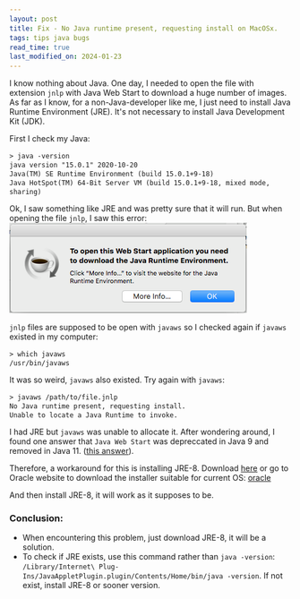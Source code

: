 ```yaml
---
layout: post
title: Fix - No Java runtime present, requesting install on MacOSx.
tags: tips java bugs
read_time: true
last_modified_on: 2024-01-23
---
```


I know nothing about Java. One day, I needed to open the file with extension `jnlp` with Java Web Start to download a huge number of images. As far as I know, for a non-Java-developer like me, I just need to install Java Runtime Environment (JRE). It's not necessary to install Java Development Kit (JDK).

First I check my Java:
```
> java -version
java version "15.0.1" 2020-10-20
Java(TM) SE Runtime Environment (build 15.0.1+9-18)
Java HotSpot(TM) 64-Bit Server VM (build 15.0.1+9-18, mixed mode, sharing)
```

Ok, I saw something like JRE and was pretty sure that it will run. But when opening the file `jnlp`, I saw this error:
![errro](../assets/images/JRE.png)

`jnlp` files are supposed to be open with `javaws` so I checked again if `javaws` existed in my computer:

```
> which javaws
/usr/bin/javaws
```

It was so weird, `javaws` also existed. Try again with `javaws`:
```
> javaws /path/to/file.jnlp
No Java runtime present, requesting install.
Unable to locate a Java Runtime to invoke.
```

I had JRE but `javaws` was unable to allocate it. After wondering around, I found one answer that `Java Web Start` was depreccated in Java 9 and removed in Java 11. ([this answer](https://stackoverflow.com/a/62943878/11524628)).

Therefore, a workaround for this is installing JRE-8. Download [here](https://www.oracle.com/java/technologies/javase-jre8-downloads.html#license-lightbox) or go to Oracle website to download the installer suitable for current OS: [oracle](https://www.oracle.com/java/technologies/javase-jre8-downloads.html)

And then install JRE-8, it will work as it supposes to be.

### Conclusion:
* When encountering this problem, just download JRE-8, it will be a solution.
* To check if JRE exists, use this command rather than `java -version`: `/Library/Internet\ Plug-Ins/JavaAppletPlugin.plugin/Contents/Home/bin/java -version`. If not exist, install JRE-8 or sooner version.